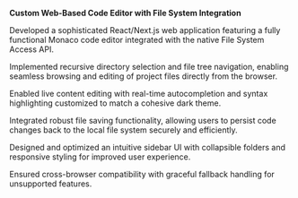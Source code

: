 **Custom Web-Based Code Editor with File System Integration**

Developed a sophisticated React/Next.js web application featuring a fully functional Monaco code editor integrated with the native File System Access API.

Implemented recursive directory selection and file tree navigation, enabling seamless browsing and editing of project files directly from the browser.

Enabled live content editing with real-time autocompletion and syntax highlighting customized to match a cohesive dark theme.

Integrated robust file saving functionality, allowing users to persist code changes back to the local file system securely and efficiently.

Designed and optimized an intuitive sidebar UI with collapsible folders and responsive styling for improved user experience.

Ensured cross-browser compatibility with graceful fallback handling for unsupported features.
